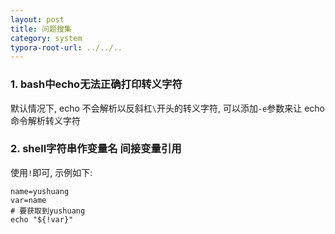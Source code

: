 ```yaml
---
layout: post
title: 问题搜集
category: system
typora-root-url: ../../..
---
```


### 1. bash中echo无法正确打印转义字符

默认情况下, echo 不会解析以反斜杠`\`开头的转义字符, 可以添加`-e`参数来让 echo 命令解析转义字符



### 2. shell字符串作变量名 间接变量引用

使用`!`即可, 示例如下:

```shell
name=yushuang
var=name
# 要获取到yushuang
echo "${!var}"
```

